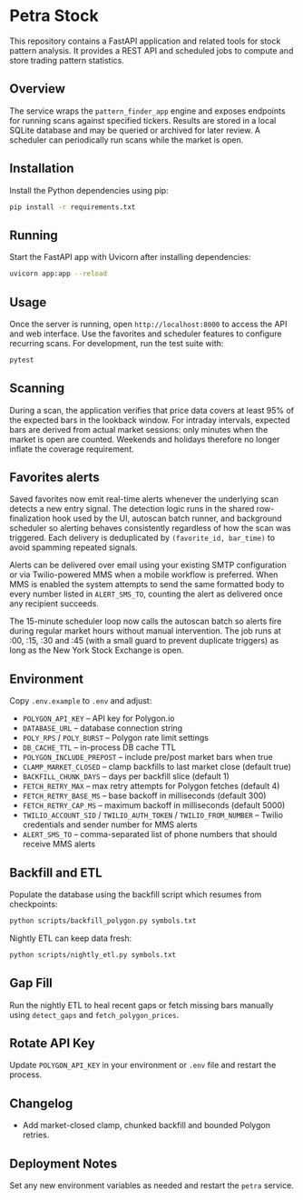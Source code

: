 # Petra Stock

This repository contains a FastAPI application and related tools for stock pattern analysis. It
provides a REST API and scheduled jobs to compute and store trading pattern statistics.

## Overview

The service wraps the `pattern_finder_app` engine and exposes endpoints for running scans against
specified tickers. Results are stored in a local SQLite database and may be queried or archived for
later review. A scheduler can periodically run scans while the market is open.

## Installation

Install the Python dependencies using pip:

```bash
pip install -r requirements.txt
```

## Running

Start the FastAPI app with Uvicorn after installing dependencies:

```bash
uvicorn app:app --reload
```

## Usage

Once the server is running, open `http://localhost:8000` to access the API and web interface. Use
the favorites and scheduler features to configure recurring scans. For development, run the test
suite with:

```bash
pytest
```

## Scanning

During a scan, the application verifies that price data covers at least 95% of the
expected bars in the lookback window. For intraday intervals, expected bars are
derived from actual market sessions: only minutes when the market is open are
counted. Weekends and holidays therefore no longer inflate the coverage
requirement.

## Favorites alerts

Saved favorites now emit real-time alerts whenever the underlying scan detects a
new entry signal. The detection logic runs in the shared row-finalization hook
used by the UI, autoscan batch runner, and background scheduler so alerting
behaves consistently regardless of how the scan was triggered. Each delivery is
deduplicated by `(favorite_id, bar_time)` to avoid spamming repeated signals.

Alerts can be delivered over email using your existing SMTP configuration or via
Twilio-powered MMS when a mobile workflow is preferred. When MMS is enabled the
system attempts to send the same formatted body to every number listed in
`ALERT_SMS_TO`, counting the alert as delivered once any recipient succeeds.

The 15-minute scheduler loop now calls the autoscan batch so alerts fire during
regular market hours without manual intervention. The job runs at :00, :15, :30
and :45 (with a small guard to prevent duplicate triggers) as long as the New
York Stock Exchange is open.

## Environment

Copy `.env.example` to `.env` and adjust:

- `POLYGON_API_KEY` – API key for Polygon.io
- `DATABASE_URL` – database connection string
- `POLY_RPS` / `POLY_BURST` – Polygon rate limit settings
- `DB_CACHE_TTL` – in-process DB cache TTL
- `POLYGON_INCLUDE_PREPOST` – include pre/post market bars when true
- `CLAMP_MARKET_CLOSED` – clamp backfills to last market close (default true)
- `BACKFILL_CHUNK_DAYS` – days per backfill slice (default 1)
- `FETCH_RETRY_MAX` – max retry attempts for Polygon fetches (default 4)
- `FETCH_RETRY_BASE_MS` – base backoff in milliseconds (default 300)
- `FETCH_RETRY_CAP_MS` – maximum backoff in milliseconds (default 5000)
- `TWILIO_ACCOUNT_SID` / `TWILIO_AUTH_TOKEN` / `TWILIO_FROM_NUMBER` – Twilio
  credentials and sender number for MMS alerts
- `ALERT_SMS_TO` – comma-separated list of phone numbers that should receive
  MMS alerts

## Backfill and ETL

Populate the database using the backfill script which resumes from checkpoints:

```bash
python scripts/backfill_polygon.py symbols.txt
```

Nightly ETL can keep data fresh:

```bash
python scripts/nightly_etl.py symbols.txt
```

## Gap Fill

Run the nightly ETL to heal recent gaps or fetch missing bars manually using
`detect_gaps` and `fetch_polygon_prices`.

## Rotate API Key

Update `POLYGON_API_KEY` in your environment or `.env` file and restart the process.

## Changelog

- Add market-closed clamp, chunked backfill and bounded Polygon retries.

## Deployment Notes

Set any new environment variables as needed and restart the `petra` service.

